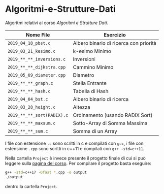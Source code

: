 # Algoritmi-e-Strutture-Dati

Algoritmi relativi al corso *Algoritmi e Strutture Dati*.

| Nome File | Esercizio |
| --- | --- |
| `2019_04_18_pbst.c` | Albero binario di ricerca con priorità |
| `2019_03_21_kesimo.c` | k-esimo Minimo |
| `2019_**_**_inversions.c` | Inversioni |
| `2019_**_**_dijkstra.cpp` | Cammino Minimo |
| `2019_05_09_diameter.cpp` | Diametro |
| `2019_**_**_graph.c` | Stella Entrante |
| `2019_**_**_hash.c` | Tabella di Hash |
| `2019_04_04_bst.c` | Albero binario di ricerca |
| `2019_03_28_height.c` | Altezza |
| `2019_**_**_sort(RADIX).c` | Ordinamento (usando RADIX Sort)|
| `2019_**_**_maxsum.c` | Sotto-Array di Somma Massima |
| `2019_**_**_sum.c` | Somma di un Array |

I file con estensione `.c` sono scritti in c e compilati con `gcc`, i file con estensione `.cpp` sono scritti in c++11 e compilati con `g++ -std=c++11`.

Nella cartella `Project` è invece presente il progetto finale di cui si può leggere sulla [pagina del corso](http://didawiki.cli.di.unipi.it/doku.php/matematica/asd/asd_18/progetto_18).
Per compilare il progetto basta eseguire:

```sh
g++ -std=c++17 -Ofast *.cpp -o output
./output
```

dentro la cartella `Project`.